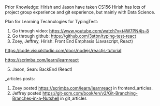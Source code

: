 Prior Knowledge: Hirish and Jason have taken CS156
Hirish has lots of project group experience and git experience, but mainly with Data Science.


Plan for Learning Technologies for TypingTest:
1. Go through video: https://www.youtube.com/watch?v=t4W7PN4js-8
2. Go through github: https://github.com/3stbn/typing-test-react
3. Zoey, Jeffrey, Hirish: Front End Emphasis (Javascript, React)

https://code.visualstudio.com/docs/nodejs/reactjs-tutorial

https://scrimba.com/learn/learnreact

5. Jason, Sean: BackEnd (React)

\_articles posts:
1. Zoey posted https://scrimba.com/learn/learnreact in frontend_articles.
2. Jeffrey posted https://git-scm.com/book/en/v2/Git-Branching-Branches-in-a-Nutshell in git_articles
